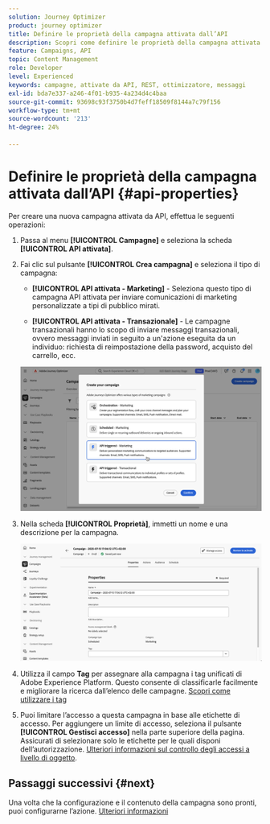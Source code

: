 ```yaml
---
solution: Journey Optimizer
product: journey optimizer
title: Definire le proprietà della campagna attivata dall’API
description: Scopri come definire le proprietà della campagna attivata da API.
feature: Campaigns, API
topic: Content Management
role: Developer
level: Experienced
keywords: campagne, attivate da API, REST, ottimizzatore, messaggi
exl-id: bda7e337-a246-4f01-b935-4a234d4c4baa
source-git-commit: 93698c93f3750b4d7feff18509f8144a7c79f156
workflow-type: tm+mt
source-wordcount: '213'
ht-degree: 24%

---
```


# Definire le proprietà della campagna attivata dall’API {#api-properties}

Per creare una nuova campagna attivata da API, effettua le seguenti operazioni:

1. Passa al menu **[!UICONTROL Campagne]** e seleziona la scheda **[!UICONTROL API attivata]**.

1. Fai clic sul pulsante **[!UICONTROL Crea campagna]** e seleziona il tipo di campagna:

   * **[!UICONTROL API attivata - Marketing]** - Seleziona questo tipo di campagna API attivata per inviare comunicazioni di marketing personalizzate a tipi di pubblico mirati.

   * **[!UICONTROL API attivata - Transazionale]** - Le campagne transazionali hanno lo scopo di inviare messaggi transazionali, ovvero messaggi inviati in seguito a un&#39;azione eseguita da un individuo: richiesta di reimpostazione della password, acquisto del carrello, ecc.

   ![](assets/api-triggered-modal.png)

1. Nella scheda **[!UICONTROL Proprietà]**, immetti un nome e una descrizione per la campagna.

   ![](assets/create-campaign-properties.png)

1. Utilizza il campo **Tag** per assegnare alla campagna i tag unificati di Adobe Experience Platform. Questo consente di classificarle facilmente e migliorare la ricerca dall’elenco delle campagne. [Scopri come utilizzare i tag](../start/search-filter-categorize.md#tags)

1. Puoi limitare l’accesso a questa campagna in base alle etichette di accesso. Per aggiungere un limite di accesso, seleziona il pulsante **[!UICONTROL Gestisci accesso]** nella parte superiore della pagina. Assicurati di selezionare solo le etichette per le quali disponi dell’autorizzazione. [Ulteriori informazioni sul controllo degli accessi a livello di oggetto](../administration/object-based-access.md).

## Passaggi successivi {#next}

Una volta che la configurazione e il contenuto della campagna sono pronti, puoi configurarne l’azione. [Ulteriori informazioni](api-triggered-campaign-action.md)
